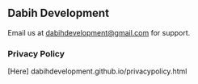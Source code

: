 ## Dabih Development

Email us at dabihdevelopment@gmail.com for support. 


### Privacy Policy
[Here] dabihdevelopment.github.io/privacypolicy.html

